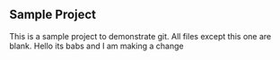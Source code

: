 Sample Project
----------------

This is a sample project to demonstrate git.  All files except this one are blank.
Hello its babs and I am making a change